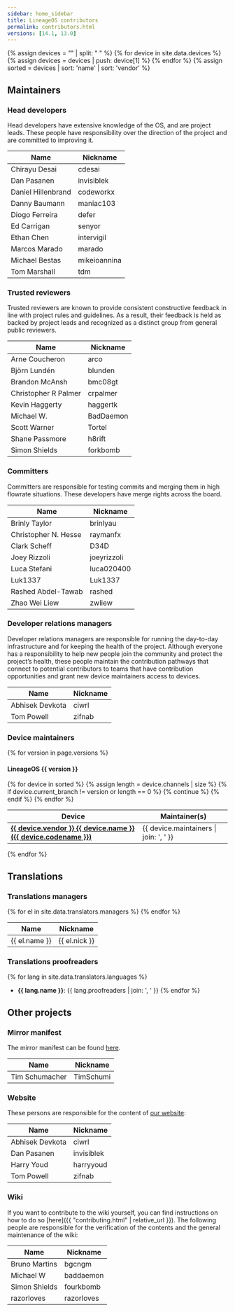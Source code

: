 ```yaml
---
sidebar: home_sidebar
title: LineageOS contributors
permalink: contributors.html
versions: [14.1, 13.0]
---
```


{% assign devices = "" | split: " " %}
{% for device in site.data.devices %}
{% assign devices = devices | push: device[1] %}
{% endfor %}
{% assign sorted = devices | sort: 'name' | sort: 'vendor' %}

## Maintainers

### Head developers

Head developers have extensive knowledge of the OS, and are project leads. These people have responsibility over the direction of
the project and are committed to improving it.

| Name | Nickname |
|------|----------|
| Chirayu Desai | cdesai |
| Dan Pasanen | invisiblek |
| Daniel Hillenbrand | codeworkx |
| Danny Baumann | maniac103 |
| Diogo Ferreira | defer |
| Ed Carrigan | senyor |
| Ethan Chen | intervigil |
| Marcos Marado | marado |
| Michael Bestas | mikeioannina |
| Tom Marshall | tdm |

### Trusted reviewers

Trusted reviewers are known to provide consistent constructive feedback in line with project rules and guidelines. As a result, 
their feedback is held as backed by project leads and recognized as a distinct group from general public reviewers.

| Name | Nickname |
|------|----------|
| Arne Coucheron | arco |
| Björn Lundén | blunden |
| Brandon McAnsh | bmc08gt |
| Christopher R Palmer | crpalmer |
| Kevin Haggerty | haggertk |
| Michael W. | BadDaemon |
| Scott Warner | Tortel |
| Shane Passmore | h8rift |
| Simon Shields | forkbomb |

### Committers

Committers are responsible for testing commits and merging them in high flowrate situations. These developers have merge rights across the board.

| Name | Nickname |
|------|----------|
| Brinly Taylor | brinlyau |
| Christopher N. Hesse | raymanfx |
| Clark Scheff | D34D |
| Joey Rizzoli | joeyrizzoli |
| Luca Stefani | luca020400 |
| Luk1337 | Luk1337 |
| Rashed Abdel-Tawab | rashed |
| Zhao Wei Liew | zwliew |

### Developer relations managers

Developer relations managers are responsible for running the day-to-day infrastructure and for keeping the health of the project.
Although everyone has a responsibility to help new people join the community and protect the project’s health, these people maintain the contribution
pathways that connect to potential contributors to teams that have contribution opportunities and grant new device maintainers access to devices.

| Name | Nickname |
|------|----------|
| Abhisek Devkota | ciwrl |
| Tom Powell | zifnab |

### Device maintainers

{% for version in page.versions %}

#### LineageOS {{ version }}

<table>
<thead>
<tr><th>Device</th><th>Maintainer(s)</th></tr>
</thead>
<tbody>
{% for device in sorted %}
{% assign length = device.channels | size %}
{% if device.current_branch != version or length == 0 %}
{% continue %}
{% endif %}
<tr><td><b><a href="{{ "/devices/" | append: device.codename | relative_url }}">{{ device.vendor }} {{ device.name }} ({{ device.codename }})</a></b></td><td>{{ device.maintainers | join: ', ' }}</td></tr>
{% endfor %}
</tbody>
</table>
{% endfor %}

## Translations

### Translations managers

<table>
<thead>
<tr><th>Name</th><th>Nickname</th></tr>
</thead>
<tbody>
{% for el in site.data.translators.managers %}
<tr><td>{{ el.name }}</td><td>{{ el.nick }}</td></tr>
{% endfor %}
</tbody>
</table>

### Translations proofreaders

{% for lang in site.data.translators.languages %}
* __{{ lang.name }}__: {{ lang.proofreaders | join: ', ' }}
{% endfor %}

## Other projects

### Mirror manifest

The mirror manifest can be found [here](https://www.github.com/LineageOS/mirror).

| Name           | Nickname  |
|----------------|-----------|
| Tim Schumacher | TimSchumi |

### Website

These persons are responsible for the content of [our website](https://www.lineageos.org/):

| Name            | Nickname   |
|-----------------|------------|
| Abhisek Devkota | ciwrl      |
| Dan Pasanen     | invisiblek |
| Harry Youd      | harryyoud  |
| Tom Powell      | zifnab     |

### Wiki

If you want to contribute to the wiki yourself, you can find instructions on how to do so [here]({{ "contributing.html" | relative_url }}).
The following people are responsible for the verification of the contents and the general maintenance of the wiki:

| Name           | Nickname   |
|----------------|------------|
| Bruno Martins  | bgcngm     |
| Michael W      | baddaemon  |
| Simon Shields  | fourkbomb  |
| razorloves     | razorloves |
